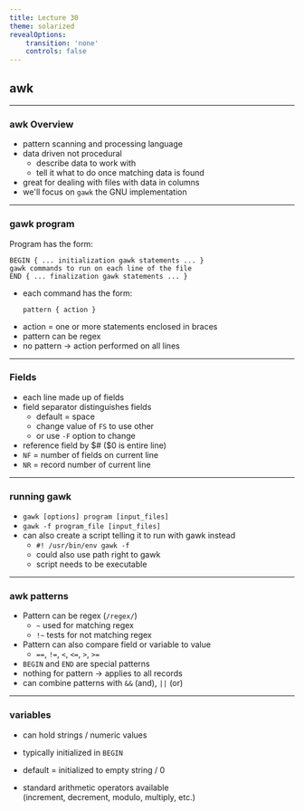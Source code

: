 ```yaml
---
title: Lecture 30
theme: solarized
revealOptions:
    transition: 'none'
    controls: false
---
```


## awk
  
---

### awk Overview

* pattern scanning and processing language
* data driven not procedural
    * describe data to work with
    * tell it what to do once matching data is found
* great for dealing with files with data in columns
* we'll focus on `gawk` the GNU implementation

---

### gawk program
Program has the form:

```
BEGIN { ... initialization gawk statements ... }
gawk commands to run on each line of the file
END { ... finalization gawk statements ... }
```

* each command has the form:
  ```
  pattern { action }
  ```
* action = one or more statements enclosed in braces
* pattern can be regex
* no pattern -> action performed on all lines

---

### Fields

* each line made up of fields
* field separator distinguishes fields
    * default = space
    * change value of `FS` to use other
    * or use `-F` option to change
* reference field by $# ($0 is entire line)
* `NF` = number of fields on current line
* `NR` = record number of current line

---

### running gawk

* `gawk [options] program [input_files]`
* `gawk -f program_file [input_files]`
* can also create a script telling it to run with gawk instead
    * `#! /usr/bin/env gawk -f`
    * could also use path right to gawk
    * script needs to be executable

---

### awk patterns

* Pattern can be regex (`/regex/`)
    * `~` used for matching regex
    * `!~` tests for not matching regex
* Pattern can also compare field or variable to value
    * `==`, `!=`, `<`, `<=`, `>`, `>=`
* `BEGIN` and `END` are special patterns
* nothing for pattern -> applies to all records
* can combine patterns with `&&` (and), `||` (or)

---

### variables

* can hold strings / numeric values
* typically initialized in `BEGIN`
* default = initialized to empty string / 0

* standard arithmetic operators available  
  (increment, decrement, modulo, multiply, etc.)

